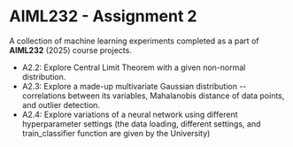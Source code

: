 # AIML232 - Assignment 2

A collection of machine learning experiments completed as a part of **AIML232** (2025) course projects.

- A2.2: Explore Central Limit Theorem with a given non-normal distribution.
- A2.3: Explore a made-up multivariate Gaussian distribution -- correlations between its variables, Mahalanobis distance of data points, and outlier detection.
- A2.4: Explore variations of a neural network using different hyperparameter settings (the data loading, different settings, and train_classifier function are given by the University) 
